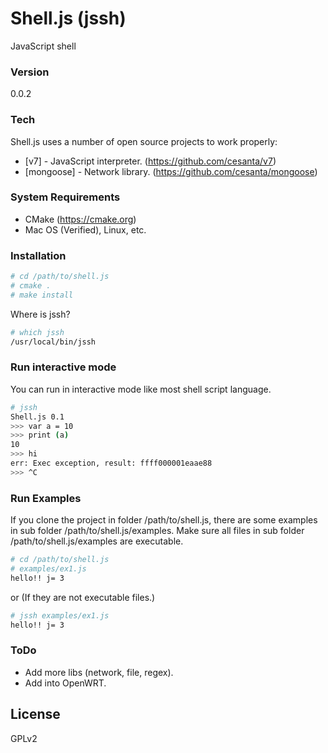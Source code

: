 # Shell.js (jssh)
JavaScript shell

### Version
0.0.2

### Tech
Shell.js uses a number of open source projects to work properly:

* [v7] - JavaScript interpreter. (https://github.com/cesanta/v7)
* [mongoose] - Network library. (https://github.com/cesanta/mongoose)


### System Requirements

- CMake (https://cmake.org)
- Mac OS (Verified), Linux, etc.

### Installation

```sh
# cd /path/to/shell.js
# cmake .
# make install
```
Where is jssh?
```sh
# which jssh
/usr/local/bin/jssh
```

### Run interactive mode
You can run in interactive mode like most shell script language.
```sh
# jssh
Shell.js 0.1
>>> var a = 10
>>> print (a)
10 
>>> hi
err: Exec exception, result: ffff000001eaae88
>>> ^C
```

### Run Examples
If you clone the project in folder /path/to/shell.js, there
are some examples in sub folder /path/to/shell.js/examples.
Make sure all files in sub folder /path/to/shell.js/examples are
executable.
```sh
# cd /path/to/shell.js
# examples/ex1.js
hello!! j= 3
```
or (If they are not executable files.)
```sh
# jssh examples/ex1.js
hello!! j= 3
```

### ToDo
- Add more libs (network, file, regex).
- Add into OpenWRT.

License
---
GPLv2
